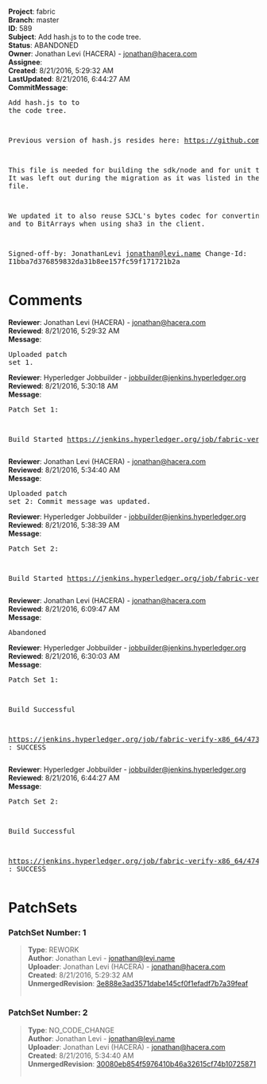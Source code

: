 <strong>Project</strong>: fabric<br><strong>Branch</strong>: master<br><strong>ID</strong>: 589<br><strong>Subject</strong>: Add hash.js to to the code tree.<br><strong>Status</strong>: ABANDONED<br><strong>Owner</strong>: Jonathan Levi (HACERA) - jonathan@hacera.com<br><strong>Assignee</strong>:<br><strong>Created</strong>: 8/21/2016, 5:29:32 AM<br><strong>LastUpdated</strong>: 8/21/2016, 6:44:27 AM<br><strong>CommitMessage</strong>:<br><pre>Add hash.js to to the code tree.

Previous version of hash.js resides here: https://github.com/hyperledger/fabric/tree/master/sdk/node/lib.

This file is needed for building the sdk/node and for unit testing. It
was left out during the migration as it was listed in the .gitignore file.

We updated it to also reuse SJCL's bytes codec for converting
from and to BitArrays when using sha3 in the client.

Signed-off-by: JonathanLevi <jonathan@levi.name>
Change-Id: I1bba7d376859832da31b8ee157fc59f171721b2a
</pre><h1>Comments</h1><strong>Reviewer</strong>: Jonathan Levi (HACERA) - jonathan@hacera.com<br><strong>Reviewed</strong>: 8/21/2016, 5:29:32 AM<br><strong>Message</strong>: <pre>Uploaded patch set 1.</pre><strong>Reviewer</strong>: Hyperledger Jobbuilder - jobbuilder@jenkins.hyperledger.org<br><strong>Reviewed</strong>: 8/21/2016, 5:30:18 AM<br><strong>Message</strong>: <pre>Patch Set 1:

Build Started https://jenkins.hyperledger.org/job/fabric-verify-x86_64/473/</pre><strong>Reviewer</strong>: Jonathan Levi (HACERA) - jonathan@hacera.com<br><strong>Reviewed</strong>: 8/21/2016, 5:34:40 AM<br><strong>Message</strong>: <pre>Uploaded patch set 2: Commit message was updated.</pre><strong>Reviewer</strong>: Hyperledger Jobbuilder - jobbuilder@jenkins.hyperledger.org<br><strong>Reviewed</strong>: 8/21/2016, 5:38:39 AM<br><strong>Message</strong>: <pre>Patch Set 2:

Build Started https://jenkins.hyperledger.org/job/fabric-verify-x86_64/474/</pre><strong>Reviewer</strong>: Jonathan Levi (HACERA) - jonathan@hacera.com<br><strong>Reviewed</strong>: 8/21/2016, 6:09:47 AM<br><strong>Message</strong>: <pre>Abandoned</pre><strong>Reviewer</strong>: Hyperledger Jobbuilder - jobbuilder@jenkins.hyperledger.org<br><strong>Reviewed</strong>: 8/21/2016, 6:30:03 AM<br><strong>Message</strong>: <pre>Patch Set 1:

Build Successful 

https://jenkins.hyperledger.org/job/fabric-verify-x86_64/473/ : SUCCESS</pre><strong>Reviewer</strong>: Hyperledger Jobbuilder - jobbuilder@jenkins.hyperledger.org<br><strong>Reviewed</strong>: 8/21/2016, 6:44:27 AM<br><strong>Message</strong>: <pre>Patch Set 2:

Build Successful 

https://jenkins.hyperledger.org/job/fabric-verify-x86_64/474/ : SUCCESS</pre><h1>PatchSets</h1><h3>PatchSet Number: 1</h3><blockquote><strong>Type</strong>: REWORK<br><strong>Author</strong>: Jonathan Levi - jonathan@levi.name<br><strong>Uploader</strong>: Jonathan Levi (HACERA) - jonathan@hacera.com<br><strong>Created</strong>: 8/21/2016, 5:29:32 AM<br><strong>UnmergedRevision</strong>: [3e888e3ad3571dabe145cf0f1efadf7b7a39feaf](https://github.com/hyperledger-gerrit-archive/fabric/commit/3e888e3ad3571dabe145cf0f1efadf7b7a39feaf)<br><br></blockquote><h3>PatchSet Number: 2</h3><blockquote><strong>Type</strong>: NO_CODE_CHANGE<br><strong>Author</strong>: Jonathan Levi - jonathan@levi.name<br><strong>Uploader</strong>: Jonathan Levi (HACERA) - jonathan@hacera.com<br><strong>Created</strong>: 8/21/2016, 5:34:40 AM<br><strong>UnmergedRevision</strong>: [30080eb854f5976410b46a32615cf74b10725871](https://github.com/hyperledger-gerrit-archive/fabric/commit/30080eb854f5976410b46a32615cf74b10725871)<br><br></blockquote>